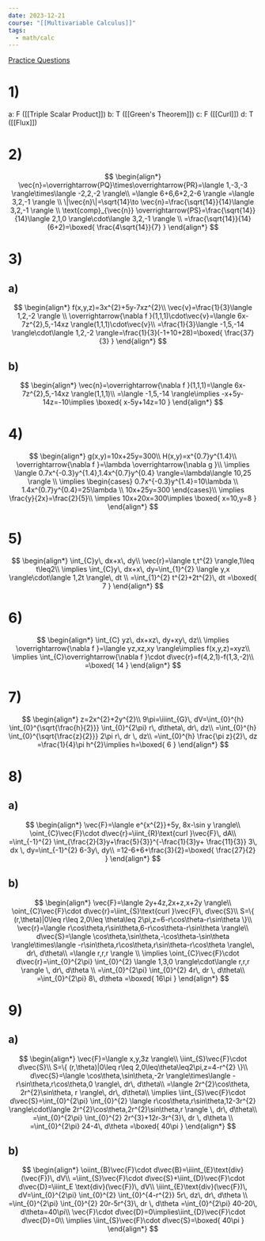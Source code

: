 ```yaml
---
date: 2023-12-21
course: "[[Multivariable Calculus]]"
tags:
  - math/calc
---
```

[Practice Questions](http://math.rwinters.com/E21a/solutions/PracticeFinal-Fall2023.pdf)
# 1)
a: F ([[Triple Scalar Product]])
b: T ([[Green's Theorem]])
c: F ([[Curl]])
d: T ([[Flux]])
# 2)
$$
\begin{align*}
\vec{n}=\overrightarrow{PQ}\times\overrightarrow{PR}=\langle 1,-3,-3 \rangle\times\langle -2,2,-2 \rangle\\
=\langle 6+6,6+2,2-6 \rangle =\langle 3,2,-1 \rangle \\
\|\vec{n}\|=\sqrt{14}\to \vec{n}=\frac{\sqrt{14}}{14}\langle 3,2,-1 \rangle \\
\text{comp}_{\vec{n}} \overrightarrow{PS}=\frac{\sqrt{14}}{14}\langle 2,1,0 \rangle\cdot\langle 3,2,-1 \rangle \\
=\frac{\sqrt{14}}{14}(6+2)=\boxed{ \frac{4\sqrt{14}}{7} }
\end{align*}
$$
# 3)
## a)
$$
\begin{align*}
f(x,y,z)=3x^{2}+5y-7xz^{2}\\
\vec{v}=\frac{1}{3}\langle 1,2,-2 \rangle \\
\overrightarrow{\nabla f }(1,1,1)\cdot\vec{v}=\langle 6x-7z^{2},5,-14xz \rangle(1,1,1)\cdot\vec{v}\\
=\frac{1}{3}\langle -1,5,-14 \rangle\cdot\langle 1,2,-2 \rangle=\frac{1}{3}(-1+10+28)=\boxed{ \frac{37}{3} }
\end{align*}
$$
## b)
$$
\begin{align*}
\vec{n}=\overrightarrow{\nabla f }(1,1,1)=\langle 6x-7z^{2},5,-14xz \rangle(1,1,1)\\
=\langle -1,5,-14 \rangle\implies -x+5y-14z=-10\implies \boxed{ x-5y+14z=10 }
\end{align*}
$$
# 4)
$$
\begin{align*}
g(x,y)=10x+25y=300\\
H(x,y)=x^{0.7}y^{1.4}\\
\overrightarrow{\nabla f }=\lambda \overrightarrow{\nabla g }\\
\implies \langle 0.7x^{-0.3}y^{1.4},1.4x^{0.7}y^{0.4} \rangle=\lambda\langle 10,25 \rangle \\
\implies \begin{cases}
0.7x^{-0.3}y^{1.4}=10\lambda \\
1.4x^{0.7}y^{0.4}=25\lambda \\
10x+25y=300
\end{cases}\\
\implies \frac{y}{2x}=\frac{2}{5}\\
\implies 10x+20x=300\implies \boxed{ x=10,y=8 }
\end{align*}
$$
# 5)
$$
\begin{align*}
\int_{C}y\, dx+x\, dy\\
\vec{r}=\langle t,t^{2} \rangle,1\leq t\leq2\\
\implies \int_{C}y\, dx+x\, dy=\int_{1}^{2} \langle y,x \rangle\cdot\langle 1,2t \rangle\, dt \\
=\int_{1}^{2} t^{2}+2t^{2}\, dt =\boxed{ 7 }
\end{align*}
$$
# 6)
$$
\begin{align*}
\int_{C} yz\, dx+xz\, dy+xy\, dz\\
\implies \overrightarrow{\nabla f }=\langle yz,xz,xy \rangle\implies f(x,y,z)=xyz\\
\implies \int_{C}\overrightarrow{\nabla f }\cdot d\vec{r}=f(4,2,1)-f(1,3,-2)\\
=\boxed{ 14 }
\end{align*}
$$
# 7)
$$
\begin{align*}
z=2x^{2}+2y^{2}\\
9\pi=\iiint_{G}\, dV=\int_{0}^{h} \int_{0}^{\sqrt{\frac{h}{2}}} \int_{0}^{2\pi} r\, d\theta\, dr\, dz\\
=\int_{0}^{h} \int_{0}^{\sqrt{\frac{z}{2}}} 2\pi r\, dr \, dz\\
=\int_{0}^{h} \frac{\pi z}{2}\, dz =\frac{1}{4}\pi h^{2}\implies h=\boxed{ 6 }
\end{align*}
$$
# 8)
## a)
$$
\begin{align*}
\vec{F}=\langle e^{x^{2}}+5y, 8x-\sin y \rangle\\
\oint_{C}\vec{F}\cdot d\vec{r}=\iint_{R}\text{curl }\vec{F}\, dA\\
=\int_{-1}^{2} \int_{\frac{2}{3}y+\frac{5}{3}}^{-\frac{1}{3}y+ \frac{11}{3}} 3\, dx \, dy=\int_{-1}^{2} 6-3y\, dy\\
=12-6+6+\frac{3}{2}=\boxed{ \frac{27}{2} }
\end{align*}
$$
## b)
$$
\begin{align*}
\vec{F}=\langle 2y+4z,2x+z,x+2y \rangle\\
\oint_{C}\vec{F}\cdot d\vec{r}=\iint_{S}\text{curl }\vec{F}\, d\vec{S}\\
S=\{ (r,\theta)|0\leq r\leq 2,0\leq \theta\leq 2\pi,z=6-r\cos\theta-r\sin\theta \}\\
\vec{r}=\langle r\cos\theta,r\sin\theta,6-r\cos\theta-r\sin\theta \rangle\\
d\vec{S}=\langle \cos\theta,\sin\theta,-\cos\theta-\sin\theta \rangle\times\langle -r\sin\theta,r\cos\theta,r\sin\theta-r\cos\theta \rangle\, dr\, d\theta\\
=\langle r,r,r \rangle  \\
\implies \oint_{C}\vec{F}\cdot d\vec{r}=\int_{0}^{2\pi} \int_{0}^{2} \langle 1,3,0 \rangle\cdot\langle r,r,r \rangle \, dr\, d\theta \\
=\int_{0}^{2\pi} \int_{0}^{2} 4r\, dr \, d\theta\\
=\int_{0}^{2\pi} 8\, d\theta =\boxed{ 16\pi }
\end{align*}
$$
# 9)
## a)
$$
\begin{align*}
\vec{F}=\langle x,y,3z \rangle\\
\iint_{S}\vec{F}\cdot d\vec{S}\\
S=\{ (r,\theta)|0\leq r\leq 2,0\leq\theta\leq2\pi,z=4-r^{2} \}\\
d\vec{S}=\langle \cos\theta,\sin\theta,-2r \rangle\times\langle -r\sin\theta,r\cos\theta,0 \rangle\, dr\, d\theta\\
=\langle 2r^{2}\cos\theta, 2r^{2}\sin\theta, r \rangle\, dr\, d\theta\\
\implies \iint_{S}\vec{F}\cdot d\vec{S}=\int_{0}^{2\pi} \int_{0}^{2} \langle r\cos\theta,r\sin\theta,12-3r^{2} \rangle\cdot\langle 2r^{2}\cos\theta,2r^{2}\sin\theta,r \rangle \, dr\, d\theta\\
=\int_{0}^{2\pi} \int_{0}^{2} 2r^{3}+12r-3r^{3}\, dr \, d\theta \\
=\int_{0}^{2\pi} 24-4\, d\theta =\boxed{ 40\pi }
\end{align*}
$$
## b)
$$
\begin{align*}
\oiint_{B}\vec{F}\cdot d\vec{B}=\iiint_{E}\text{div}(\vec{F})\, dV\\
=\iint_{S}\vec{F}\cdot d\vec{S}+\iint_{D}\vec{F}\cdot d\vec{D}=\iiint_E \text{div}(\vec{F})\, dV\\
\iiint_{E}\text{div}(\vec{F})\, dV=\int_{0}^{2\pi} \int_{0}^{2} \int_{0}^{4-r^{2}} 5r\, dz\, dr\, d\theta \\
=\int_{0}^{2\pi} \int_{0}^{2} 20r-5r^{3}\, dr \, d\theta =\int_{0}^{2\pi} 40-20\, d\theta=40\pi\\
\vec{F}\cdot d\vec{D}=0\implies\iint_{D}\vec{F}\cdot d\vec{D}=0\\
\implies \iint_{S}\vec{F}\cdot d\vec{S}=\boxed{ 40\pi }
\end{align*}
$$
